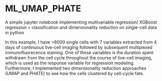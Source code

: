 # ML_UMAP_PHATE
A simple jupyter notebook implementing multivariable regression/ XGBoost regression + classification and dimensionality reduction on single-cell data in python

In this example, I have >8000 single cells with 7 variables extracted from 4 days of continuous live-cell imaging followed by subsequent multiplexed immunofluorecence staining. One of these variables is the duration spent withdrawn from the cell cycle throughout the course of live-cell imaging, which is used as the response variable for regression modeling. Furthermore, I implemented two dimensionality reduction approaches (UMAP and PHATE) to see how the cells clustered by cell-cycle fate.
